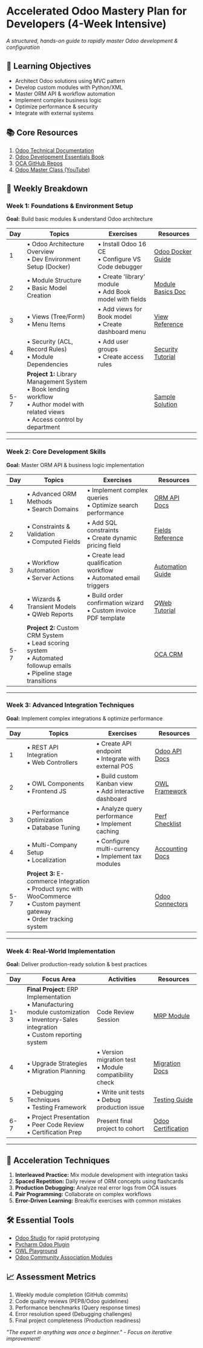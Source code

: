 
# Accelerated Odoo Mastery Plan for Developers (4-Week Intensive)

*A structured, hands-on guide to rapidly master Odoo development & configuration*

## 🎯 **Learning Objectives**
- Architect Odoo solutions using MVC pattern
- Develop custom modules with Python/XML
- Master ORM API & workflow automation
- Implement complex business logic
- Optimize performance & security
- Integrate with external systems

## 📚 **Core Resources**
1. [Odoo Technical Documentation](https://www.odoo.com/documentation)
2. [Odoo Development Essentials Book](https://www.packtpub.com/product/odoo-15-development-essentials/9781800200067)
3. [OCA GitHub Repos](https://github.com/OCA)
4. [Odoo Master Class (YouTube)](https://www.youtube.com/c/OdooMaster)

## 📅 **Weekly Breakdown**

### **Week 1: Foundations & Environment Setup**
**Goal:** Build basic modules & understand Odoo architecture

| Day | Topics | Exercises | Resources |
|-----|--------|-----------|-----------|
| 1 | • Odoo Architecture Overview<br>• Dev Environment Setup (Docker) | • Install Odoo 16 CE<br>• Configure VS Code debugger | [Odoo Docker Guide](https://github.com/odoo/docker) |
| 2 | • Module Structure<br>• Basic Model Creation | • Create 'library' module<br>• Add Book model with fields | [Module Basics Doc](https://www.odoo.com/documentation/16.0/developer/howtos/backend.html) |
| 3 | • Views (Tree/Form)<br>• Menu Items | • Add views for Book model<br>• Create dashboard menu | [View Reference](https://www.odoo.com/documentation/16.0/developer/reference/backend/views.html) |
| 4 | • Security (ACL, Record Rules)<br>• Module Dependencies | • Add user groups<br>• Create access rules | [Security Tutorial](https://www.odoo.com/documentation/16.0/developer/howtos/backend.html#security) |
| 5-7 | **Project 1:** Library Management System<br>• Book lending workflow<br>• Author model with related views<br>• Access control by department | | [Sample Solution](https://github.com/OCA/library) |

---

### **Week 2: Core Development Skills**
**Goal:** Master ORM API & business logic implementation

| Day | Topics | Exercises | Resources |
|-----|--------|-----------|-----------|
| 1 | • Advanced ORM Methods<br>• Search Domains | • Implement complex queries<br>• Optimize search performance | [ORM API Docs](https://www.odoo.com/documentation/16.0/developer/reference/backend/orm.html) |
| 2 | • Constraints & Validation<br>• Computed Fields | • Add SQL constraints<br>• Create dynamic pricing field | [Fields Reference](https://www.odoo.com/documentation/16.0/developer/reference/backend/orm.html#fields) |
| 3 | • Workflow Automation<br>• Server Actions | • Create lead qualification workflow<br>• Automated email triggers | [Automation Guide](https://www.odoo.com/documentation/16.0/applications/automation.html) |
| 4 | • Wizards & Transient Models<br>• QWeb Reports | • Build order confirmation wizard<br>• Custom invoice PDF template | [QWeb Tutorial](https://www.odoo.com/documentation/16.0/developer/reference/frontend/qweb.html) |
| 5-7 | **Project 2:** Custom CRM System<br>• Lead scoring system<br>• Automated followup emails<br>• Pipeline stage transitions | | [OCA CRM](https://github.com/OCA/crm) |

---

### **Week 3: Advanced Integration Techniques**
**Goal:** Implement complex integrations & optimize performance

| Day | Topics | Exercises | Resources |
|-----|--------|-----------|-----------|
| 1 | • REST API Integration<br>• Web Controllers | • Create API endpoint<br>• Integrate with external POS | [Odoo API Docs](https://www.odoo.com/documentation/16.0/developer/reference/external_api.html) |
| 2 | • OWL Components<br>• Frontend JS | • Build custom Kanban view<br>• Add interactive dashboard | [OWL Framework](https://github.com/odoo/owl) |
| 3 | • Performance Optimization<br>• Database Tuning | • Analyze query performance<br>• Implement caching | [Perf Checklist](https://www.odoo.com/documentation/16.0/developer/misc/other/performance.html) |
| 4 | • Multi-Company Setup<br>• Localization | • Configure multi-currency<br>• Implement tax modules | [Accounting Docs](https://www.odoo.com/documentation/16.0/applications/finance.html) |
| 5-7 | **Project 3:** E-commerce Integration<br>• Product sync with WooCommerce<br>• Custom payment gateway<br>• Order tracking system | | [Odoo Connectors](https://github.com/OCA/connector) |

---

### **Week 4: Real-World Implementation**
**Goal:** Deliver production-ready solution & best practices

| Day | Focus Area | Activities | Resources |
|-----|------------|------------|-----------|
| 1-3 | **Final Project:** ERP Implementation<br>• Manufacturing module customization<br>• Inventory-Sales integration<br>• Custom reporting system | Code Review Session | [MRP Module](https://www.odoo.com/documentation/16.0/applications/inventory_and_mrp.html) |
| 4 | • Upgrade Strategies<br>• Migration Planning | • Version migration test<br>• Module compatibility check | [Migration Docs](https://www.odoo.com/documentation/16.0/developer/misc/other/odoo_guidelines.html) |
| 5 | • Debugging Techniques<br>• Testing Framework | • Write unit tests<br>• Debug production issue | [Testing Guide](https://www.odoo.com/documentation/16.0/developer/reference/backend/testing.html) |
| 6-7 | • Project Presentation<br>• Peer Code Review<br>• Certification Prep | Present final project to cohort | [Odoo Certification](https://www.odoo.com/slides) |

---

## 🚀 **Acceleration Techniques**
1. **Interleaved Practice:** Mix module development with integration tasks
2. **Spaced Repetition:** Daily review of ORM concepts using flashcards
3. **Production Debugging:** Analyze real error logs from OCA issues
4. **Pair Programming:** Collaborate on complex workflows
5. **Error-Driven Learning:** Break/fix exercises with common mistakes

## 🛠️ **Essential Tools**
- [Odoo Studio](https://www.odoo.com/page/studio) for rapid prototyping
- [Pycharm Odoo Plugin](https://plugins.jetbrains.com/plugin/13485-odoo) 
- [OWL Playground](https://odoo.github.io/owl/playground/)
- [Odoo Community Association Modules](https://odoo-community.org)

## 📈 **Assessment Metrics**
1. Weekly module completion (GitHub commits)
2. Code quality reviews (PEP8/Odoo guidelines)
3. Performance benchmarks (Query response times)
4. Error resolution speed (Debugging challenges)
5. Final project completeness (Production readiness)

*"The expert in anything was once a beginner." - Focus on iterative improvement!*

